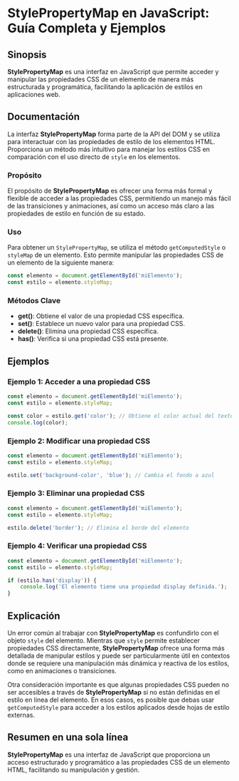 <!--
Meta Description: # StylePropertyMap en JavaScript: Guía Completa y Ejemplos ## Sinopsis **StylePropertyMap** es una interfaz en JavaScript que permite acceder y manipu...
Meta Keywords: elemento, una, css, estilo, const
-->

# StylePropertyMap en JavaScript: Guía Completa y Ejemplos

## Sinopsis
**StylePropertyMap** es una interfaz en JavaScript que permite acceder y manipular las propiedades CSS de un elemento de manera más estructurada y programática, facilitando la aplicación de estilos en aplicaciones web.

## Documentación
La interfaz **StylePropertyMap** forma parte de la API del DOM y se utiliza para interactuar con las propiedades de estilo de los elementos HTML. Proporciona un método más intuitivo para manejar los estilos CSS en comparación con el uso directo de `style` en los elementos.

### Propósito
El propósito de **StylePropertyMap** es ofrecer una forma más formal y flexible de acceder a las propiedades CSS, permitiendo un manejo más fácil de las transiciones y animaciones, así como un acceso más claro a las propiedades de estilo en función de su estado.

### Uso
Para obtener un `StylePropertyMap`, se utiliza el método `getComputedStyle` o `styleMap` de un elemento. Esto permite manipular las propiedades CSS de un elemento de la siguiente manera:

```javascript
const elemento = document.getElementById('miElemento');
const estilo = elemento.styleMap;
```

### Métodos Clave
- **get()**: Obtiene el valor de una propiedad CSS específica.
- **set()**: Establece un nuevo valor para una propiedad CSS.
- **delete()**: Elimina una propiedad CSS específica.
- **has()**: Verifica si una propiedad CSS está presente.

## Ejemplos

### Ejemplo 1: Acceder a una propiedad CSS
```javascript
const elemento = document.getElementById('miElemento');
const estilo = elemento.styleMap;

const color = estilo.get('color'); // Obtiene el color actual del texto
console.log(color);
```

### Ejemplo 2: Modificar una propiedad CSS
```javascript
const elemento = document.getElementById('miElemento');
const estilo = elemento.styleMap;

estilo.set('background-color', 'blue'); // Cambia el fondo a azul
```

### Ejemplo 3: Eliminar una propiedad CSS
```javascript
const elemento = document.getElementById('miElemento');
const estilo = elemento.styleMap;

estilo.delete('border'); // Elimina el borde del elemento
```

### Ejemplo 4: Verificar una propiedad CSS
```javascript
const elemento = document.getElementById('miElemento');
const estilo = elemento.styleMap;

if (estilo.has('display')) {
    console.log('El elemento tiene una propiedad display definida.');
}
```

## Explicación
Un error común al trabajar con **StylePropertyMap** es confundirlo con el objeto `style` del elemento. Mientras que `style` permite establecer propiedades CSS directamente, **StylePropertyMap** ofrece una forma más detallada de manipular estilos y puede ser particularmente útil en contextos donde se requiere una manipulación más dinámica y reactiva de los estilos, como en animaciones o transiciones.

Otra consideración importante es que algunas propiedades CSS pueden no ser accesibles a través de **StylePropertyMap** si no están definidas en el estilo en línea del elemento. En esos casos, es posible que debas usar `getComputedStyle` para acceder a los estilos aplicados desde hojas de estilo externas.

## Resumen en una sola línea
**StylePropertyMap** es una interfaz de JavaScript que proporciona un acceso estructurado y programático a las propiedades CSS de un elemento HTML, facilitando su manipulación y gestión.